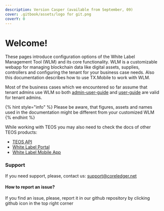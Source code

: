 ```yaml
---
description: Version Casper (available from September, 09)
cover: .gitbook/assets/logo for git.png
coverY: 0
---
```


# Welcome!

These pages introduce configuration options of the White Label Management Tool (WLM) and its core functionality. WLM is a customizable webapp for managing blockchain data like digital assets, supplies, controllers and configuring the tenant for your business case needs. Also this documentation describes how to use TX.Mobile to work with WLM.

Most of the business cases which we encountered so far assume that tenant admins use WLM so both [admin-user-guide](admin-user-guide/ "mention") and [user-guide](user-guide/ "mention") are valid for tenant admins.

{% hint style="info" %}
Please be aware, that figures, assets and names used in the documentation might be different from your customized WLM
{% endhint %}

While working with TEOS you may also need to check the docs of other TEOS products:

* [TEOS API](https://app.gitbook.com/o/ZaeNizhnU47lCcTSk7wB/s/-McAKJLTTEmlfBIFJ-85/)
* [White Label Portal](https://app.gitbook.com/o/ZaeNizhnU47lCcTSk7wB/s/iTYqY7GQFlQO0s8Vbk2r/)
* [White Label Mobile App](https://app.gitbook.com/o/ZaeNizhnU47lCcTSk7wB/s/7Xg7iannH70Bvo1bfqMb/)

### Support

If you need support, please, contact us: support@coreledger.net

#### How to report an issue?

If you find an issue, please, report it in our github repository by clicking github icon in the top right corner
